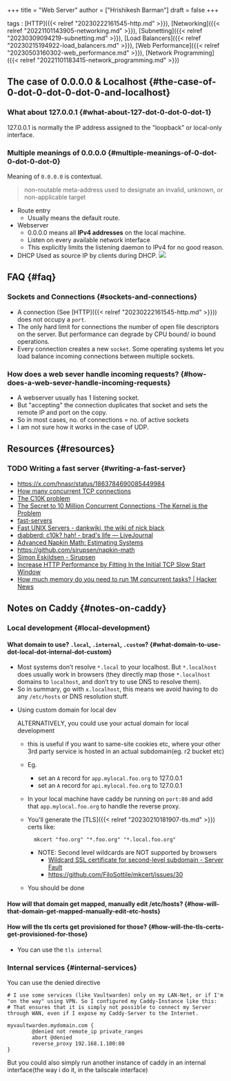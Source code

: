+++
title = "Web Server"
author = ["Hrishikesh Barman"]
draft = false
+++

tags
: [HTTP]({{< relref "20230222161545-http.md" >}}), [Networking]({{< relref "20221101143905-networking.md" >}}), [Subnetting]({{< relref "20230309094219-subnetting.md" >}}), [Load Balancers]({{< relref "20230215194922-load_balancers.md" >}}), [Web Performance]({{< relref "20230503160302-web_performance.md" >}}), [Network Programming]({{< relref "20221101183415-network_programming.md" >}})


## The case of 0.0.0.0 &amp; Localhost {#the-case-of-0-dot-0-dot-0-dot-0-and-localhost}


### What about 127.0.0.1 {#what-about-127-dot-0-dot-0-dot-1}

127.0.0.1 is normally the IP address assigned to the "loopback" or local-only interface.


### Multiple meanings of 0.0.0.0 {#multiple-meanings-of-0-dot-0-dot-0-dot-0}

Meaning of `0.0.0.0` is contextual.

> non-routable meta-address used to designate an invalid, unknown, or non-applicable target

-   Route entry
    -   Usually means the default route.
-   Webserver
    -   0.0.0.0 means all **IPv4 addresses** on the local machine.
    -   Listen on every available network interface
    -   This explicitly limits the listening daemon to IPv4 for no good reason.
-   DHCP
    Used as source IP by clients during DHCP.
    ![](/ox-hugo/20230310200327-web_server-1147733568.png)


## FAQ {#faq}


### Sockets and Connections {#sockets-and-connections}

-   A connection (See [HTTP]({{< relref "20230222161545-http.md" >}})) does not occupy a `port`.
-   The only hard limit for connections the number of open file descriptors on the server.  But performance can degrade by CPU bound/ io bound operations.
-   Every connection creates a new `socket`. Some operating systems let you load balance incoming connections between multiple sockets.


### How does a web sever handle incoming requests? {#how-does-a-web-sever-handle-incoming-requests}

-   A webserver usually has 1 listening socket.
-   But "accepting" the connection duplicates that socket and sets the remote IP and port on the copy.
-   So in most cases, no. of connections = no. of active sockets
-   I am not sure how it works in the case of UDP.


## Resources {#resources}


### <span class="org-todo todo TODO">TODO</span> Writing a fast server {#writing-a-fast-server}

-   <https://x.com/hnasr/status/1863784690085449984>
-   [How many concurrent TCP connections](https://www.reddit.com/r/programming/comments/631av/ask_reddit_how_many_concurrent_tcp_connections/)
-   [The C10K problem](http://www.kegel.com/c10k.html)
-   [The Secret to 10 Million Concurrent Connections -The Kernel is the Problem](http://highscalability.com/blog/2013/5/13/the-secret-to-10-million-concurrent-connections-the-kernel-i.html)
-   [fast-servers](https://geocar.sdf1.org/fast-servers.html)
-   [Fast UNIX Servers - dankwiki, the wiki of nick black](https://nick-black.com/dankwiki/index.php/Fast_UNIX_Servers)
-   [djabberd: c10k? hah! - brad's life — LiveJournal](https://brad.livejournal.com/2230083.html)
-   [Advanced Napkin Math: Estimating Systems](https://www.youtube.com/watch?v=IxkSlnrRFqc)
-   <https://github.com/sirupsen/napkin-math>
-   [Simon Eskildsen - Sirupsen](https://sirupsen.com/?filter=code)
-   [Increase HTTP Performance by Fitting In the Initial TCP Slow Start Window](https://sirupsen.com/napkin/problem-15)
-   [How much memory do you need to run 1M concurrent tasks? | Hacker News](https://news.ycombinator.com/item?id=36024209)


## Notes on Caddy {#notes-on-caddy}


### Local development {#local-development}


#### What domain to use? `.local`, `.internal`, `.custom`? {#what-domain-to-use-dot-local-dot-internal-dot-custom}

-   Most systems don’t resolve `*.local` to your localhost. But `*.localhost` does usually work in browsers (they directly map those `*.localhost` domains to `localhost`, and don’t try to use DNS to resolve them).
-   So in summary, go with `x.localhost`, this means we avoid having to do any `/etc/hosts` or DNS resolution stuff.

<!--list-separator-->

-  Using custom domain for local dev

    ALTERNATIVELY, you could use your actual domain for local development

    -   this is useful if you want to same-site cookies etc, where your other 3rd party service is hosted in an actual subdomain(eg. r2 bucket etc)
    -   Eg.
        -   set an `A` record for `app.mylocal.foo.org` to 127.0.0.1
        -   set an `A` record for `api.mylocal.foo.org` to 127.0.0.1
    -   In your local machine have caddy be running on `port:80` and add that `app.mylocal.foo.org` to handle the reverse proxy.
    -   You'll generate the [TLS]({{< relref "20230210181907-tls.md" >}}) certs like:
        ```nil
          mkcert "foo.org" "*.foo.org" "*.local.foo.org"
        ```

        -   NOTE: Second level wildcards are NOT supported by browsers
            -   [Wildcard SSL certificate for second-level subdomain - Server Fault](https://serverfault.com/questions/104160/wildcard-ssl-certificate-for-second-level-subdomain)
            -   <https://github.com/FiloSottile/mkcert/issues/30>
    -   You should be done


#### How will that domain get mapped, manually edit /etc/hosts? {#how-will-that-domain-get-mapped-manually-edit-etc-hosts}


#### How will the tls certs get provisioned for those? {#how-will-the-tls-certs-get-provisioned-for-those}

-   You can use the `tls internal`


### Internal services {#internal-services}

You can use the denied directive

```hcl
# I use some services (like Vaultwarden) only on my LAN-Net, or if I'm "on the way" using VPN. So I configured my Caddy-Instance like this:
# That ensures that it is simply not possible to connect my Server through WAN, even if I expose my Caddy-Server to the Internet.

myvaultwarden.mydomain.com {
        @denied not remote_ip private_ranges
        abort @denied
        reverse_proxy 192.168.1.100:80
}
```

But you could also simply run another instance of caddy in an internal interface(the way i do it, in the tailscale interface)
